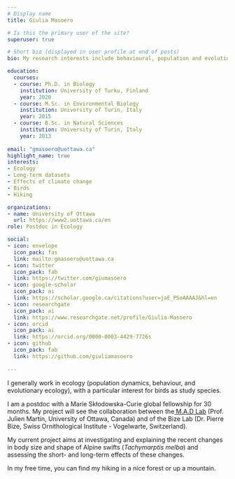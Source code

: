 ```yaml
---
# Display name
title: Giulia Masoero

# Is this the primary user of the site?
superuser: true

# Short bio (displayed in user profile at end of posts)
bio: My research interests include behavioural, population and evolutionary ecology,... and of course birds!

education:
  courses:
  - course: Ph.D. in Biology
    institution: University of Turku, Finland
    year: 2020
  - course: M.Sc. in Environmental Biology
    institution: University of Turin, Italy
    year: 2015
  - course: B.Sc. in Natural Sciences
    institution: University of Turin, Italy
    year: 2013
    
email: "gmasoero@uottawa.ca"
highlight_name: true
interests:
- Ecology
- Long-term datasets
- Effects of climate change
- Birds
- Hiking

organizations:
- name: University of Ottawa
  url: https://www2.uottawa.ca/en
role: Postdoc in Ecology

social:
- icon: envelope
  icon_pack: fas
  link: mailto:gmasoero@uottawa.ca
- icon: twitter
  icon_pack: fab
  link: https://twitter.com/giumasoero
- icon: google-scholar
  icon_pack: ai
  link: https://scholar.google.ca/citations?user=jaE_PSoAAAAJ&hl=en
- icon: researchgate
  icon_pack: ai
  link: https://www.researchgate.net/profile/Giulia-Masoero
- icon: orcid
  icon_pack: ai
  link: https://orcid.org/0000-0003-4429-7726s
- icon: github
  icon_pack: fab
  link: https://github.com/giuliamasoero  
  
---
```



<!-- add a brief description of your research interests and project -->

I generally work in ecology (population dynamics, behaviour, and evolutionary ecology), with a particular interest for birds as study species. 

I am a postdoc with a Marie Skłodowska-Curie global fellowship for 30 months. My project will see the collaboration between the<a href="https://juliengamartin.github.io/"> M.A.D Lab</a> (Prof. Julien Martin, University of Ottawa, Canada) and of the Bize Lab (Dr. Pierre Bize, Swiss Ornithological Institute - Vogelwarte, Switzerland).

My current project aims at investigating and explaining the recent changes in body size and shape of Alpine swifts (_Tachymarptis melba_) and assessing the short- and long-term effects of these changes. 

In my free time, you can find my hiking in a nice forest or up a mountain.
